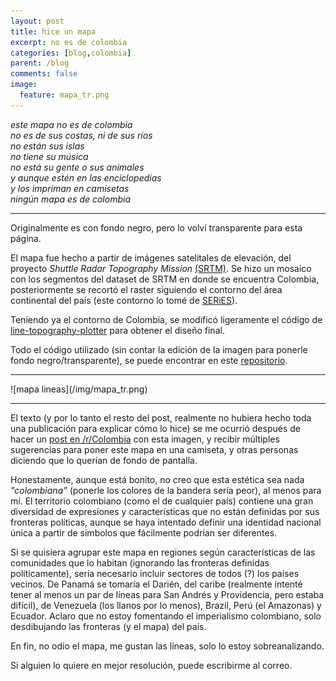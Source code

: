 ```yaml
---
layout: post
title: hice un mapa
excerpt: no es de colombia
categories: [blog,colombia]
parent: /blog
comments: false
image:
  feature: mapa_tr.png
---
```


*este mapa no es de colombia*  
*no es de sus costas, ni de sus ríos*  
*no están sus islas*  
*no tiene su música*  
*no está su gente o sus animales*  
*y aunque estén en las enciclopedias*  
*y los impriman en camisetas*  
*ningún mapa es de colombia*

<hr>

Originalmente es con fondo negro, pero lo volví transparente para esta página.

El mapa fue hecho a partir de imágenes satelitales de elevación, del proyecto *Shuttle Radar Topography Mission* [(SRTM)](http://srtm.csi.cgiar.org/srtmdata/). Se hizo un mosaico con los segmentos del dataset de SRTM en donde se encuentra Colombia, posteriormente se recortó el raster siguiendo el contorno del área continental del país (este contorno lo tomé de [SERiES](https://sites.google.com/site/seriescol/)).

Teniendo ya el contorno de Colombia, se modificó ligeramente el código de [line-topography-plotter](https://github.com/sjaquemate/line-topography-plotter) para obtener el diseño final.

Todo el código utilizado (sin contar la edición de la imagen para ponerle fondo negro/transparente), se puede encontrar en este [repositorio](https://github.com/cazdlt/line-topography-plotter).


<!-- poner imágenes sacadas del notebook -->

<hr>
![mapa lineas](/img/mapa_tr.png)
<hr>

El texto (y por lo tanto el resto del post, realmente no hubiera hecho toda una publicación para explicar cómo lo hice) se me ocurrió después de hacer un [post en /r/Colombia](https://www.reddit.com/r/Colombia/comments/ggst2l/oc_relieve_colombiano/) con esta imagen, y recibir múltiples sugerencias para poner este mapa en una camiseta, y otras personas diciendo que lo querían de fondo de pantalla. 

Honestamente, aunque está bonito, no creo que esta estética sea nada *"colombiana"* (ponerle los colores de la bandera sería peor), al menos para mí. El territorio colombiano (como el de cualquier país) contiene una gran diversidad de expresiones y características que no están definidas por sus fronteras políticas, aunque se haya intentado definir una identidad nacional única a partir de símbolos que fácilmente podrían ser diferentes. 

Si se quisiera agrupar este mapa en regiones según características de las comunidades que lo habitan (ignorando las fronteras definidas políticamente), sería necesario incluir sectores de todos (?) los países vecinos. De Panamá se tomaría el Darién, del caribe (realmente intenté tener al menos un par de líneas para San Andrés y Providencia, pero estaba difícil), de Venezuela (los llanos por lo menos), Brazil, Perú (el Amazonas) y Ecuador. Aclaro que no estoy fomentando el imperialismo colombiano, solo desdibujando las fronteras (y el mapa) del país.

En fin, no odio el mapa, me gustan las líneas, solo lo estoy sobreanalizando.

Si alguien lo quiere en mejor resolución, puede escribirme al correo.



